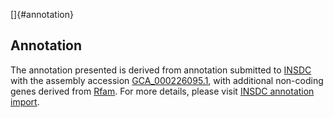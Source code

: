 []{#annotation}

Annotation
----------

The annotation presented is derived from annotation submitted to
[INSDC](http://www.insdc.org) with the assembly accession
[GCA\_000226095.1](http://www.ebi.ac.uk/ena/data/view/GCA_000226095.1),
with additional non-coding genes derived from
[Rfam](http://rfam.xfam.org/). For more details, please visit [INSDC
annotation
import](http://ensemblgenomes.org/info/data/insdc_annotation).
